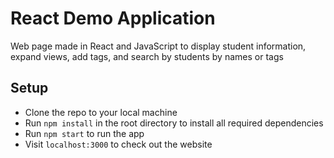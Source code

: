 # React Demo Application

Web page made in React and JavaScript to display student information, expand views, add tags, and search by students by names or tags

## Setup
- Clone the repo to your local machine
- Run `npm install` in the root directory to install all required dependencies
- Run `npm start` to run the app
- Visit `localhost:3000` to check out the website
